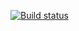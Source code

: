 [![Build status](https://ci.appveyor.com/api/projects/status/f6t3w5mx8qw6aco6?svg=true)](https://ci.appveyor.com/project/Irina144/api-ci-homework-rb59a)
